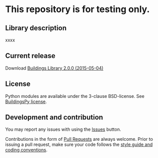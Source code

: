 # This repository is for testing only.

## Library description

xxxx

## Current release

Download [Buildings Library 2.0.0 (2015-05-04)](https://github.com/lbl-srg/modelica-buildings/releases/download/v2.0.0/Buildings-v2.0.0.zip)

## License

Python modules are available under the 3-clause BSD-license. See [BuildingsPy license](http://simulationresearch.lbl.gov/modelica/buildingspy/legal.html).

## Development and contribution
You may report any issues with using the [Issues](https://github.com/lbl-srg/modelica-buildings/issues) button.

Contributions in the form of [Pull Requests](https://github.com/lbl-srg/modelica-buildings/pulls) are always welcome.
Prior to issuing a pull request, make sure your code follows the [style guide and coding conventions](https://github.com/lbl-srg/modelica-buildings/wiki/Style-Guide).
